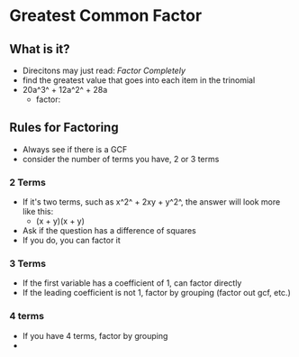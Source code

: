 # Greatest Common Factor 

## What is it?

- Direcitons may just read: *Factor Completely*
- find the greatest value that goes into each item in the trinomial
- 20a^3^ + 12a^2^ + 28a
  - factor:   

## Rules for Factoring

- Always see if there is a GCF
- consider the number of terms you have, 2 or 3 terms

### 2 Terms

- If it's two terms, such as x^2^ + 2xy + y^2^, the answer will look more like this:
  - (x + y)(x + y)
- Ask if the question has a difference of squares
- If you do, you can factor it

### 3 Terms

- If the first variable has a coefficient of 1, can factor directly
- If the leading coefficient is not 1, factor by grouping (factor out gcf, etc.)

### 4 terms

- If you have 4 terms, factor by grouping
-  
